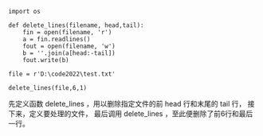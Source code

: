 ```pytohn
import os

def delete_lines(filename, head,tail):
    fin = open(filename, 'r')
    a = fin.readlines()
    fout = open(filename, 'w')
    b = ''.join(a[head:-tail])
    fout.write(b)

file = r'D:\code2022\test.txt'

delete_lines(file,6,1)
```
先定义函数 delete_lines ，用以删除指定文件的前 head 行和末尾的 tail 行，
接下来，定义要处理的文件，
最后调用 delete_lines ，至此便删除了前6行和最后一行。
